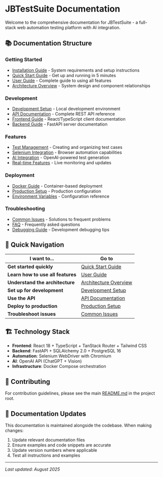 # JBTestSuite Documentation

Welcome to the comprehensive documentation for JBTestSuite - a full-stack web automation testing platform with AI integration.

## 📚 Documentation Structure

### Getting Started
- [Installation Guide](installation.md) - System requirements and setup instructions
- [Quick Start Guide](quick-start.md) - Get up and running in 5 minutes
- [User Guide](user-guide.md) - Complete guide to using all features
- [Architecture Overview](architecture.md) - System design and component relationships

### Development
- [Development Setup](development/setup.md) - Local development environment
- [API Documentation](api/README.md) - Complete REST API reference
- [Frontend Guide](frontend/README.md) - React/TypeScript client documentation
- [Backend Guide](backend/README.md) - FastAPI server documentation

### Features
- [Test Management](features/test-management.md) - Creating and organizing test cases
- [Selenium Integration](features/selenium.md) - Browser automation capabilities
- [AI Integration](features/ai.md) - OpenAI-powered test generation
- [Real-time Features](features/websockets.md) - Live monitoring and updates

### Deployment
- [Docker Guide](deployment/docker.md) - Container-based deployment
- [Production Setup](deployment/production.md) - Production configuration
- [Environment Variables](deployment/environment.md) - Configuration reference

### Troubleshooting
- [Common Issues](troubleshooting/common-issues.md) - Solutions to frequent problems
- [FAQ](troubleshooting/faq.md) - Frequently asked questions
- [Debugging Guide](troubleshooting/debugging.md) - Development debugging tips

## 🚀 Quick Navigation

| I want to... | Go to |
|---------------|--------|
| **Get started quickly** | [Quick Start Guide](quick-start.md) |
| **Learn how to use all features** | [User Guide](user-guide.md) |
| **Understand the architecture** | [Architecture Overview](architecture.md) |
| **Set up for development** | [Development Setup](development/setup.md) |
| **Use the API** | [API Documentation](api/README.md) |
| **Deploy to production** | [Production Setup](deployment/production.md) |
| **Troubleshoot issues** | [Common Issues](troubleshooting/common-issues.md) |

## 🏗️ Technology Stack

- **Frontend**: React 18 + TypeScript + TanStack Router + Tailwind CSS
- **Backend**: FastAPI + SQLAlchemy 2.0 + PostgreSQL 16
- **Automation**: Selenium WebDriver with Chromium
- **AI**: OpenAI API (ChatGPT + Vision)
- **Infrastructure**: Docker Compose orchestration

## 🤝 Contributing

For contribution guidelines, please see the main [README.md](../README.md) in the project root.

## 📝 Documentation Updates

This documentation is maintained alongside the codebase. When making changes:
1. Update relevant documentation files
2. Ensure examples and code snippets are accurate
3. Update version numbers where applicable
4. Test all instructions and examples

---

*Last updated: August 2025*